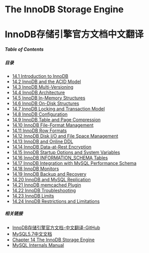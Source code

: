 # The InnoDB Storage Engine

# InnoDB存储引擎官方文档中文翻译

##### Table of Contents

##### 目录

- [14.1 Introduction to InnoDB](14.1_innodb-introduction.md)
- [14.2 InnoDB and the ACID Model](14.2_mysql-acid.md)
- [14.3 InnoDB Multi-Versioning](14.3_innodb-multi-versioning.md)
- [14.4 InnoDB Architecture](14.4_innodb-architecture.md)
- [14.5 InnoDB In-Memory Structures](14.5_innodb-in-memory-structures.md)
- [14.6 InnoDB On-Disk Structures](14.6_innodb-on-disk-structures.md)
- [14.7 InnoDB Locking and Transaction Model](14.7_innodb-locking-transaction-model.md)
- [14.8 InnoDB Configuration]()
- [14.9 InnoDB Table and Page Compression]()
- [14.10 InnoDB File-Format Management]()
- [14.11 InnoDB Row Formats]()
- [14.12 InnoDB Disk I/O and File Space Management]()
- [14.13 InnoDB and Online DDL]()
- [14.14 InnoDB Data-at-Rest Encryption]()
- [14.15 InnoDB Startup Options and System Variables]()
- [14.16 InnoDB INFORMATION_SCHEMA Tables]()
- [14.17 InnoDB Integration with MySQL Performance Schema]()
- [14.18 InnoDB Monitors]()
- [14.19 InnoDB Backup and Recovery]()
- [14.20 InnoDB and MySQL Replication]()
- [14.21 InnoDB memcached Plugin]()
- [14.22 InnoDB Troubleshooting]()
- [14.23 InnoDB Limits]()
- [14.24 InnoDB Restrictions and Limitations]()

##### 相关链接

- [InnoDB存储引擎官方文档-中文翻译-GitHub](https://github.com/cncounter/translation/tree/master/tiemao_2020/44_innodb-storage-engine)
- [MySQL5.7中文文档](https://www.docs4dev.com/docs/zh/mysql/5.7/reference)
- [Chapter 14 The InnoDB Storage Engine](https://dev.mysql.com/doc/refman/5.7/en/innodb-storage-engine.html)
- [MySQL Internals Manual](https://dev.mysql.com/doc/internals/en/)
